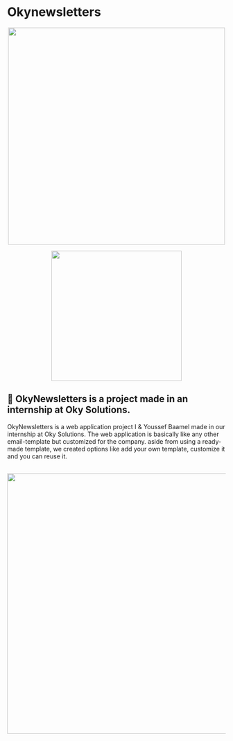 # Okynewsletters
<p align="center"><a href="https://laravel.com" target="_blank"><img src="https://raw.githubusercontent.com/laravel/art/master/logo-lockup/5%20SVG/2%20CMYK/1%20Full%20Color/laravel-logolockup-cmyk-red.svg" width="500"></a></p>
<p align="center"><a href="https://vuejs.org" target="_blank"><img src="https://dwglogo.com/wp-content/uploads/2017/09/Vue-logo-001.svg" width="300"></a></p>

## 📌 OkyNewsletters is a project made in an internship at Oky Solutions.

OkyNewsletters is a web application project I & Youssef Baamel made in our internship at Oky Solutions. The web application is basically like any other email-template but customized for the company. aside from using a ready-made template, we created options like add your own template, customize it and you can reuse it.
<br><br>
<p align="center"><img src="https://www.zupimages.net/up/21/25/k7us.png" width="600"></p>

